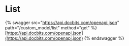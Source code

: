 # List

{% swagger src="https://api.docbits.com/openapi.json" path="/custom_model/list" method="get" %}
[https://api.docbits.com/openapi.json](https://api.docbits.com/openapi.json)
{% endswagger %}

